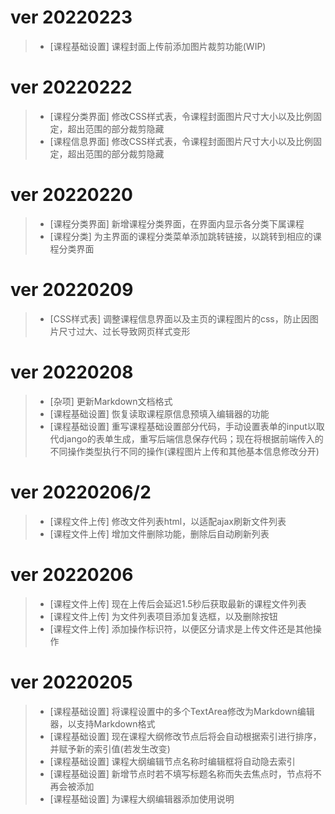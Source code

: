 # ver 20220223
> - [课程基础设置] 课程封面上传前添加图片裁剪功能(WIP)

# ver 20220222
> - [课程分类界面] 修改CSS样式表，令课程封面图片尺寸大小以及比例固定，超出范围的部分裁剪隐藏
> - [课程信息界面] 修改CSS样式表，令课程封面图片尺寸大小以及比例固定，超出范围的部分裁剪隐藏

# ver 20220220
> - [课程分类界面] 新增课程分类界面，在界面内显示各分类下属课程
> - [课程分类] 为主界面的课程分类菜单添加跳转链接，以跳转到相应的课程分类界面 

# ver 20220209
> - [CSS样式表] 调整课程信息界面以及主页的课程图片的css，防止因图片尺寸过大、过长导致网页样式变形

# ver 20220208
> - [杂项] 更新Markdown文档格式
> - [课程基础设置] 恢复读取课程原信息预填入编辑器的功能
> - [课程基础设置] 重写课程基础设置部分代码，手动设置表单的input以取代django的表单生成，重写后端信息保存代码；现在将根据前端传入的不同操作类型执行不同的操作(课程图片上传和其他基本信息修改分开)

# ver 20220206/2
> - [课程文件上传] 修改文件列表html，以适配ajax刷新文件列表
> - [课程文件上传] 增加文件删除功能，删除后自动刷新列表
  
# ver 20220206
> - [课程文件上传] 现在上传后会延迟1.5秒后获取最新的课程文件列表
> - [课程文件上传] 为文件列表项目添加复选框，以及删除按钮
> - [课程文件上传] 添加操作标识符，以便区分请求是上传文件还是其他操作

# ver 20220205
> - [课程基础设置] 将课程设置中的多个TextArea修改为Markdown编辑器，以支持Markdown格式
> - [课程基础设置] 现在课程大纲修改节点后将会自动根据索引进行排序，并赋予新的索引值(若发生改变)
> - [课程基础设置] 课程大纲编辑节点名称时编辑框将自动隐去索引
> - [课程基础设置] 新增节点时若不填写标题名称而失去焦点时，节点将不再会被添加
> - [课程基础设置] 为课程大纲编辑器添加使用说明

